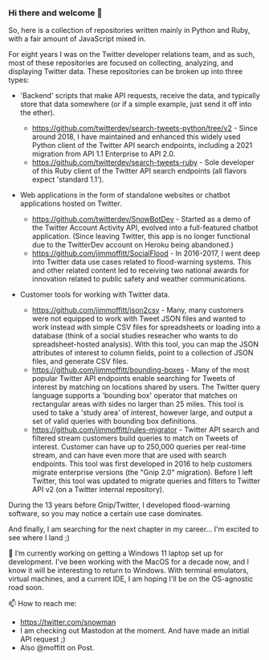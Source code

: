 ### Hi there and welcome 👋

So, here is a collection of repositories written mainly in Python and Ruby, with a fair amount of JavaScript mixed in. 

For eight years I was on the Twitter developer relations team, and as such, most of these repositories are focused on collecting, analyzing, and displaying Twitter data. These repositories can be broken up into three types:

- 'Backend' scripts that make API requests, receive the data, and typically store that data somewhere (or if a simple example, just send it off into the ether). 
  - https://github.com/twitterdev/search-tweets-python/tree/v2 - Since around 2018, I have maintained and enhanced this widely used Python client of the Twitter API search endpoints, including a 2021 migration from API 1.1 Enterprise to API 2.0.
  - https://github.com/twitterdev/search-tweets-ruby - Sole developer of this Ruby client of the Twitter API search endpoints (all flavors expect 'standard 1.1'). 

- Web applications in the form of standalone websites or chatbot applications hosted on Twitter. 
  - https://github.com/twitterdev/SnowBotDev - Started as a demo of the Twitter Account Activity API, evolved into a full-featured chatbot application. (Since leaving Twitter, this app is no longer functional due to the TwitterDev account on Heroku being abandoned.)
  - https://github.com/jimmoffitt/SocialFlood - In 2016-2017, I went deep into Twitter data use cases related to flood-warning systems. This and other related content led to receiving two national awards for innovation related to public safety and weather communications. 

- Customer tools for working with Twitter data. 
  - https://github.com/jimmoffitt/json2csv - Many, many customers were not equipped to work with Tweet JSON files and wanted to work instead with simple CSV files for spreadsheets or loading into a database (think of a social studies reseacher who wants to do spreadsheet-hosted analysis). With this tool, you can map the JSON attributes of interest to column fields, point to a collection of JSON files, and generate CSV files.  
  - https://github.com/jimmoffitt/bounding-boxes - Many of the most popular Twitter API endpoints enable searching for Tweets of interest by matching on locations shared by users. The Twitter query language supports a 'bounding box' operator that matches on rectangular areas with sides no larger than 25 miles. This tool is used to take a 'study area' of interest, however large, and output a set of valid queries with bounding box definitions.
  - https://github.com/jimmoffitt/rules-migrator - Twitter API search and filtered stream customers build queries to match on Tweets of interest. Customer can have up to 250,000 queries per real-time stream, and can have even more that are used with search endpoints. This tool was first developed in 2016 to help customers migrate enterprise versions (the "Gnip 2.0" migration). Before I left Twitter, this tool was updated to migrate queries and filters to Twitter API v2 (on a Twitter internal repository).

During the 13 years before Gnip/Twitter, I developed flood-warning software, so you may notice a certain use case dominates. 

And finally, I am searching for the next chapter in my career... I'm excited to see where I land ;) 

🔭 I’m currently working on getting a Windows 11 laptop set up for development. I've been working with the MacOS for a decade now, and I know it will be interesting to return to Windows. With terminal emulators, virtual machines, and a current IDE, I am hoping I'll be on the OS-agnostic road soon. 

📫 How to reach me: 
* https://twitter.com/snowman 
* I am checking out Mastodon at the moment. And have made an initial API request ;) 
* Also @moffitt on Post. 


<!--
**jimmoffitt/jimmoffitt** is a ✨ _special_ ✨ repository because its `README.md` (this file) appears on your GitHub profile.

Here are some ideas to get you started:

- 🔭 I’m currently working on ...
- 🌱 I’m currently learning ...
- 👯 I’m looking to collaborate on ...
- 🤔 I’m looking for help with ...
- 💬 Ask me about ...
- 📫 How to reach me: ...
- 😄 Pronouns: ...
- ⚡ Fun fact: ...
-->
